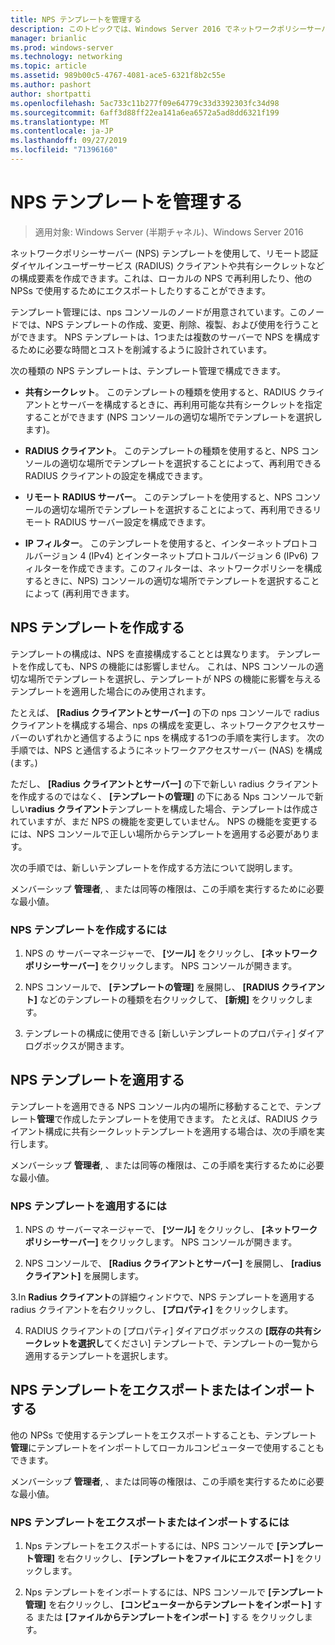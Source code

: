 ```yaml
---
title: NPS テンプレートを管理する
description: このトピックでは、Windows Server 2016 でネットワークポリシーサーバーの NPS テンプレートを作成、適用、エクスポート、およびインポートする方法について説明します。
manager: brianlic
ms.prod: windows-server
ms.technology: networking
ms.topic: article
ms.assetid: 989b00c5-4767-4081-ace5-6321f8b2c55e
ms.author: pashort
author: shortpatti
ms.openlocfilehash: 5ac733c11b277f09e64779c33d3392303fc34d98
ms.sourcegitcommit: 6aff3d88ff22ea141a6ea6572a5ad8dd6321f199
ms.translationtype: MT
ms.contentlocale: ja-JP
ms.lasthandoff: 09/27/2019
ms.locfileid: "71396160"
---
```

# <a name="manage-nps-templates"></a>NPS テンプレートを管理する

>適用対象: Windows Server (半期チャネル)、Windows Server 2016

ネットワークポリシーサーバー \(NPS\) テンプレートを使用して、リモート認証ダイヤルインユーザーサービス \(RADIUS\) クライアントや共有シークレットなどの構成要素を作成できます。これは、ローカルの NPS で再利用したり、他の NPSs で使用するためにエクスポートしたりすることができます。 

テンプレート管理には、nps コンソールのノードが用意されています。このノードでは、NPS テンプレートの作成、変更、削除、複製、および使用を行うことができます。 NPS テンプレートは、1つまたは複数のサーバーで NPS を構成するために必要な時間とコストを削減するように設計されています。

次の種類の NPS テンプレートは、テンプレート管理で構成できます。

- **共有シークレット**。 このテンプレートの種類を使用すると、RADIUS クライアントとサーバーを構成するときに、再利用可能な共有シークレットを指定することができます (NPS コンソールの適切な場所でテンプレートを選択します)。 

- **RADIUS クライアント**。 このテンプレートの種類を使用すると、NPS コンソールの適切な場所でテンプレートを選択することによって、再利用できる RADIUS クライアントの設定を構成できます。

- **リモート RADIUS サーバー**。 このテンプレートを使用すると、NPS コンソールの適切な場所でテンプレートを選択することによって、再利用できるリモート RADIUS サーバー設定を構成できます。 

- **IP フィルター**。 このテンプレートを使用すると、インターネットプロトコルバージョン 4 (IPv4) とインターネットプロトコルバージョン 6 \(IPv6\) フィルターを作成できます。このフィルターは、ネットワークポリシーを構成するときに、NPS\) コンソールの適切な場所でテンプレートを選択することによって \(再利用できます。

## <a name="create-an-nps-template"></a>NPS テンプレートを作成する

テンプレートの構成は、NPS を直接構成することとは異なります。 テンプレートを作成しても、NPS の機能には影響しません。 これは、NPS コンソールの適切な場所でテンプレートを選択し、テンプレートが NPS の機能に影響を与えるテンプレートを適用した場合にのみ使用されます。 

たとえば、 **[Radius クライアントとサーバー]** の下の nps コンソールで radius クライアントを構成する場合、nps の構成を変更し、ネットワークアクセスサーバーのいずれかと通信するように nps を構成する1つの手順を実行します。 次の手順では、NPS と通信するようにネットワークアクセスサーバー \(NAS\) を構成 \(ます。\) 

ただし、 **[Radius クライアントとサーバー]** の下で新しい radius クライアントを作成するのではなく、 **[テンプレートの管理]** の下にある Nps コンソールで新しい**radius クライアント**テンプレートを構成した場合、テンプレートは作成されていますが、まだ NPS の機能を変更していません。 NPS の機能を変更するには、NPS コンソールで正しい場所からテンプレートを適用する必要があります。

次の手順では、新しいテンプレートを作成する方法について説明します。

メンバーシップ **管理者**, 、または同等の権限は、この手順を実行するために必要な最小値。

### <a name="to-create-an-nps-template"></a>NPS テンプレートを作成するには


1. NPS の サーバーマネージャーで、 **[ツール]** をクリックし、 **[ネットワークポリシーサーバー]** をクリックします。 NPS コンソールが開きます。 

2. NPS コンソールで、 **[テンプレートの管理]** を展開し、 **[RADIUS クライアント]** などのテンプレートの種類を右クリックして、 **[新規]** をクリックします。

3. テンプレートの構成に使用できる [新しいテンプレートのプロパティ] ダイアログボックスが開きます。

## <a name="apply-an-nps-template"></a>NPS テンプレートを適用する

テンプレートを適用できる NPS コンソール内の場所に移動することで、テンプレート**管理**で作成したテンプレートを使用できます。 たとえば、RADIUS クライアント構成に共有シークレットテンプレートを適用する場合は、次の手順を実行します。

メンバーシップ **管理者**, 、または同等の権限は、この手順を実行するために必要な最小値。

### <a name="to-apply-an-nps-template"></a>NPS テンプレートを適用するには

1. NPS の サーバーマネージャーで、 **[ツール]** をクリックし、 **[ネットワークポリシーサーバー]** をクリックします。 NPS コンソールが開きます。

2. NPS コンソールで、 **[Radius クライアントとサーバー]** を展開し、 **[radius クライアント]** を展開します。

3.In **Radius クライアント**の詳細ウィンドウで、NPS テンプレートを適用する radius クライアントを右クリックし、 **[プロパティ]** をクリックします。

4. RADIUS クライアントの [プロパティ] ダイアログボックスの **[既存の共有シークレットを選択し**てください] テンプレートで、テンプレートの一覧から適用するテンプレートを選択します。

## <a name="export-or-import-nps-templates"></a>NPS テンプレートをエクスポートまたはインポートする

他の NPSs で使用するテンプレートをエクスポートすることも、テンプレート**管理**にテンプレートをインポートしてローカルコンピューターで使用することもできます。 

メンバーシップ **管理者**, 、または同等の権限は、この手順を実行するために必要な最小値。

### <a name="to-export-or-import-nps-templates"></a>NPS テンプレートをエクスポートまたはインポートするには

1. Nps テンプレートをエクスポートするには、NPS コンソールで **[テンプレート管理]** を右クリックし、 **[テンプレートをファイルにエクスポート]** をクリックします。

2. Nps テンプレートをインポートするには、NPS コンソールで **[テンプレート管理]** を右クリックし、 **[コンピューターからテンプレートをインポート]** する または **[ファイルからテンプレートをインポート]** する をクリックします。


